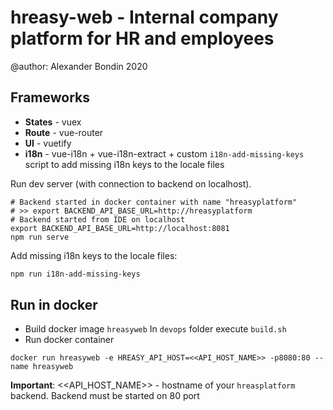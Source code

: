 # hreasy-web - Internal company platform for HR and employees

@author: Alexander Bondin 2020

## Frameworks

- **States** - vuex
- **Route** - vue-router
- **UI** - vuetify
- **i18n** - vue-i18n + vue-i18n-extract + custom `i18n-add-missing-keys` script to add missing i18n keys to the locale files

Run dev server (with connection to backend on localhost).
```shell
# Backend started in docker container with name "hreasyplatform"
# >> export BACKEND_API_BASE_URL=http://hreasyplatform
# Backend started from IDE on localhost
export BACKEND_API_BASE_URL=http://localhost:8081
npm run serve
```

Add missing i18n keys to the locale files:
```sh
npm run i18n-add-missing-keys
```

## Run in docker

- Build docker image `hreasyweb`
In `devops` folder execute `build.sh`
- Run docker container
```shell script
docker run hreasyweb -e HREASY_API_HOST=<<API_HOST_NAME>> -p8080:80 --name hreasyweb
```

**Important**: <<API_HOST_NAME>> - hostname of your `hreasplatform` backend. Backend must be started on 80 port 

